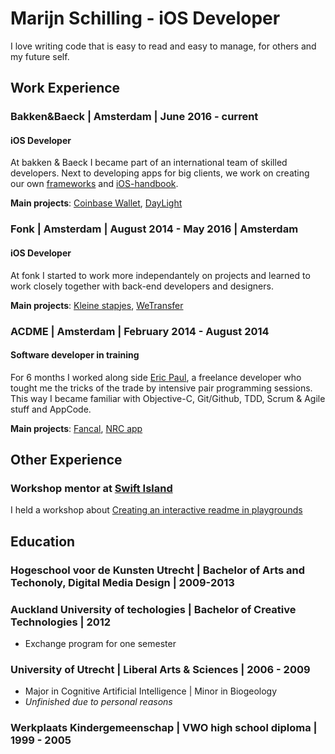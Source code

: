 # Marijn Schilling - iOS Developer

I love writing code that is easy to read and easy to manage, for others and my future self. 

## Work Experience

### Bakken&Baeck | Amsterdam | June 2016 - current
#### iOS Developer
At bakken & Baeck I became part of an international team of skilled developers. Next to developing apps for big clients, we work on creating our own [frameworks](https://github.com/UseSweet) and [iOS-handbook](https://github.com/bakkenbaeck/iOS-handbook).

**Main projects**: [Coinbase Wallet](https://itunes.apple.com/us/app/coinbase-bitcoin-wallet/id886427730?mt=8), [DayLight](https://daylight.today/)

### Fonk | Amsterdam | August 2014 - May 2016 | Amsterdam
#### iOS Developer
At fonk I started to work more independantely on projects and learned to work closely together with back-end developers and designers. 

**Main projects**: [Kleine stapjes](https://itunes.apple.com/nl/app/kleine-stapjes/id1116669774?l=en&mt=8), [WeTransfer](https://itunes.apple.com/nl/app/wetransfer/id765359021?mt=8)

### ACDME  | Amsterdam | February 2014 - August 2014
#### Software developer in training
For 6 months I worked along side [Eric Paul](https://www.linkedin.com/in/lecluse/), a freelance developer who tought me the tricks of the trade by intensive pair programming sessions. This way I became familiar with Objective-C, Git/Github, TDD, Scrum & Agile stuff and AppCode. 

**Main projects**: [Fancal](https://techcrunch.com/2014/03/27/fancal/), [NRC app](https://itunes.apple.com/nl/app/nrc-next-digitale-krant/id400732628?l=en&mt=8) 

## Other Experience

### Workshop mentor at [Swift Island](https://swiftisland.nl/)
I held a workshop about [Creating an interactive readme in playgrounds](https://github.com/SwiftIsland/Playgrounds)

## Education

### Hogeschool voor de Kunsten Utrecht | Bachelor of Arts and Techonoly, Digital Media Design | 2009-2013

### Auckland University of techologies | Bachelor of Creative Technologies | 2012
 - Exchange program for one semester

### University of Utrecht | Liberal Arts & Sciences | 2006 - 2009
- Major in Cognitive Artificial Intelligence | Minor in Biogeology
- *Unfinished due to personal reasons*

### Werkplaats Kindergemeenschap | VWO high school diploma | 1999 - 2005
